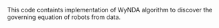 This code containts implementation of WyNDA algorithm to discover the governing equation of robots from data.
